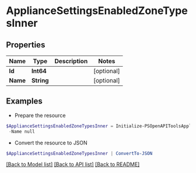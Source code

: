 # ApplianceSettingsEnabledZoneTypesInner
## Properties

Name | Type | Description | Notes
------------ | ------------- | ------------- | -------------
**Id** | **Int64** |  | [optional] 
**Name** | **String** |  | [optional] 

## Examples

- Prepare the resource
```powershell
$ApplianceSettingsEnabledZoneTypesInner = Initialize-PSOpenAPIToolsApplianceSettingsEnabledZoneTypesInner  -Id null `
 -Name null
```

- Convert the resource to JSON
```powershell
$ApplianceSettingsEnabledZoneTypesInner | ConvertTo-JSON
```

[[Back to Model list]](../README.md#documentation-for-models) [[Back to API list]](../README.md#documentation-for-api-endpoints) [[Back to README]](../README.md)

